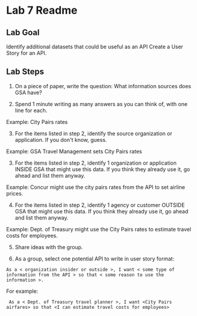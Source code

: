 # Lab 7 Readme

## Lab Goal
Identify additional datasets that could be useful as an API
Create a User Story for an API.


## Lab Steps

1. On a piece of paper, write the question: What information sources does GSA have?

2. Spend 1 minute writing as many answers as you can think of, with one line for each.

Example: City Pairs rates

3. For the items listed in step 2, identify the source organization or application. If you don't know, guess.

Example: GSA Travel Management sets City Pairs rates


3. For the items listed in step 2, identify 1 organization or application INSIDE GSA that might use this data. If you think they already use it, go ahead and list them anyway.

Example: Concur might use the city pairs rates from the API to set airline prices.

4. For the items listed in step 2, identify 1 agency or customer OUTSIDE GSA that might use this data. If you think they already use it, go ahead and list them anyway.

Example: Dept. of Treasury might use the City Pairs rates to estimate travel costs for employees.

5. Share ideas with the group.

6. As a group, select one potential API to write in user story format:

`As a < organization insider or outside >, I want < some type of information from the API > so that < some reason to use the information >.`

For example:

` As a < Dept. of Treasury travel planner >, I want <City Pairs airfares> so that <I can estimate travel costs for employees>`
